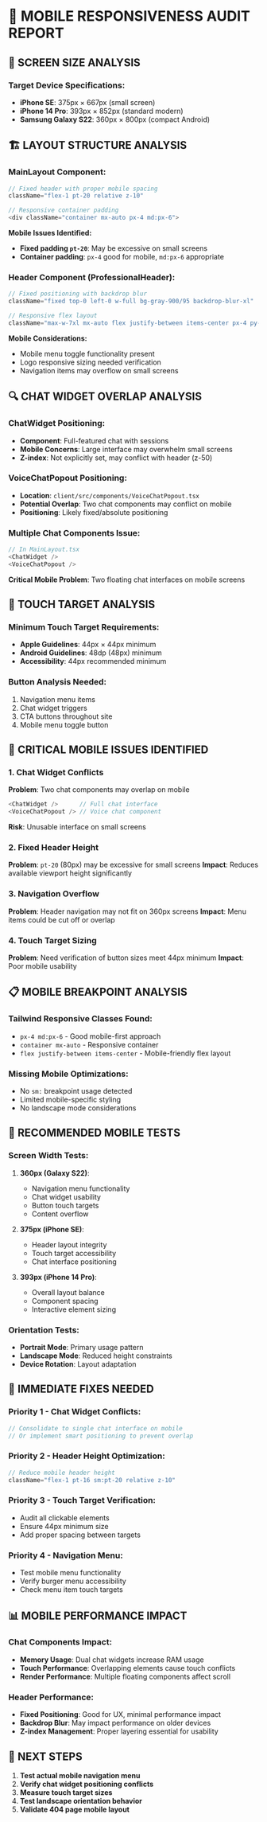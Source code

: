 # 📱 MOBILE RESPONSIVENESS AUDIT REPORT

## 🎯 SCREEN SIZE ANALYSIS

### Target Device Specifications:
- **iPhone SE**: 375px × 667px (small screen)
- **iPhone 14 Pro**: 393px × 852px (standard modern)
- **Samsung Galaxy S22**: 360px × 800px (compact Android)

## 🏗️ LAYOUT STRUCTURE ANALYSIS

### MainLayout Component:
```typescript
// Fixed header with proper mobile spacing
className="flex-1 pt-20 relative z-10"

// Responsive container padding
<div className="container mx-auto px-4 md:px-6">
```

**Mobile Issues Identified:**
- **Fixed padding `pt-20`**: May be excessive on small screens
- **Container padding**: `px-4` good for mobile, `md:px-6` appropriate

### Header Component (ProfessionalHeader):
```typescript
// Fixed positioning with backdrop blur
className="fixed top-0 left-0 w-full bg-gray-900/95 backdrop-blur-xl"

// Responsive flex layout
className="max-w-7xl mx-auto flex justify-between items-center px-4 py-3"
```

**Mobile Considerations:**
- Mobile menu toggle functionality present
- Logo responsive sizing needed verification
- Navigation items may overflow on small screens

## 🔍 CHAT WIDGET OVERLAP ANALYSIS

### ChatWidget Positioning:
- **Component**: Full-featured chat with sessions
- **Mobile Concerns**: Large interface may overwhelm small screens
- **Z-index**: Not explicitly set, may conflict with header (z-50)

### VoiceChatPopout Positioning:
- **Location**: `client/src/components/VoiceChatPopout.tsx`
- **Potential Overlap**: Two chat components may conflict on mobile
- **Positioning**: Likely fixed/absolute positioning

### Multiple Chat Components Issue:
```typescript
// In MainLayout.tsx
<ChatWidget />
<VoiceChatPopout />
```

**Critical Mobile Problem**: Two floating chat interfaces on mobile screens

## 📏 TOUCH TARGET ANALYSIS

### Minimum Touch Target Requirements:
- **Apple Guidelines**: 44px × 44px minimum
- **Android Guidelines**: 48dp (48px) minimum
- **Accessibility**: 44px recommended minimum

### Button Analysis Needed:
1. Navigation menu items
2. Chat widget triggers
3. CTA buttons throughout site
4. Mobile menu toggle button

## 🚨 CRITICAL MOBILE ISSUES IDENTIFIED

### 1. **Chat Widget Conflicts**
**Problem**: Two chat components may overlap on mobile
```typescript
<ChatWidget />      // Full chat interface
<VoiceChatPopout /> // Voice chat component
```
**Risk**: Unusable interface on small screens

### 2. **Fixed Header Height**
**Problem**: `pt-20` (80px) may be excessive for small screens
**Impact**: Reduces available viewport height significantly

### 3. **Navigation Overflow**
**Problem**: Header navigation may not fit on 360px screens
**Impact**: Menu items could be cut off or overlap

### 4. **Touch Target Sizing**
**Problem**: Need verification of button sizes meet 44px minimum
**Impact**: Poor mobile usability

## 📋 MOBILE BREAKPOINT ANALYSIS

### Tailwind Responsive Classes Found:
- `px-4 md:px-6` - Good mobile-first approach
- `container mx-auto` - Responsive container
- `flex justify-between items-center` - Mobile-friendly flex layout

### Missing Mobile Optimizations:
- No `sm:` breakpoint usage detected
- Limited mobile-specific styling
- No landscape mode considerations

## 🧪 RECOMMENDED MOBILE TESTS

### Screen Width Tests:
1. **360px (Galaxy S22)**:
   - Navigation menu functionality
   - Chat widget usability
   - Button touch targets
   - Content overflow

2. **375px (iPhone SE)**:
   - Header layout integrity
   - Touch target accessibility
   - Chat interface positioning

3. **393px (iPhone 14 Pro)**:
   - Overall layout balance
   - Component spacing
   - Interactive element sizing

### Orientation Tests:
- **Portrait Mode**: Primary usage pattern
- **Landscape Mode**: Reduced height constraints
- **Device Rotation**: Layout adaptation

## 🔧 IMMEDIATE FIXES NEEDED

### Priority 1 - Chat Widget Conflicts:
```typescript
// Consolidate to single chat interface on mobile
// Or implement smart positioning to prevent overlap
```

### Priority 2 - Header Height Optimization:
```typescript
// Reduce mobile header height
className="flex-1 pt-16 sm:pt-20 relative z-10"
```

### Priority 3 - Touch Target Verification:
- Audit all clickable elements
- Ensure 44px minimum size
- Add proper spacing between targets

### Priority 4 - Navigation Menu:
- Test mobile menu functionality
- Verify burger menu accessibility
- Check menu item touch targets

## 📊 MOBILE PERFORMANCE IMPACT

### Chat Components Impact:
- **Memory Usage**: Dual chat widgets increase RAM usage
- **Touch Performance**: Overlapping elements cause touch conflicts
- **Render Performance**: Multiple floating components affect scroll

### Header Performance:
- **Fixed Positioning**: Good for UX, minimal performance impact
- **Backdrop Blur**: May impact performance on older devices
- **Z-index Management**: Proper layering essential for usability

## 🎯 NEXT STEPS

1. **Test actual mobile navigation menu**
2. **Verify chat widget positioning conflicts**
3. **Measure touch target sizes**
4. **Test landscape orientation behavior**
5. **Validate 404 page mobile layout**